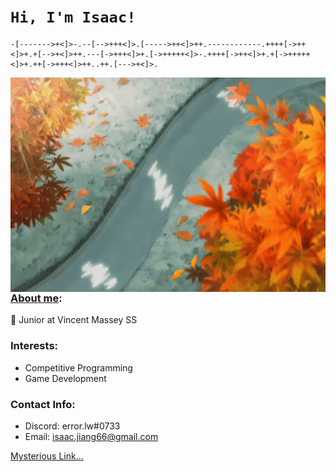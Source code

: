 # __```Hi, I'm Isaac!```__
```brainfuck
-[------->+<]>-.--[-->+++<]>.[----->++<]>++.------------.++++[->++<]>+.+[-->+<]>++.---[->+++<]>+.[->+++++<]>-.++++[->++<]>+.+[->+++++<]>+.++[->+++<]>++..++.[--->+<]>.
```

<img align="right" width="550" height="343" src="anime-leaves.gif">

### [About me](https://github.com/IsaacJ60): 

🔭 Junior at Vincent Massey SS

### Interests:
- Competitive Programming
- Game Development

### Contact Info:
- Discord: error.lw#0733
- Email: isaac.jiang66@gmail.com 


[Mysterious Link...](https://dmoj.ca/user/IsaacJ60)

<!---
IsaacJ60/IsaacJ60 is a ✨ special ✨ repository because its `README.md` (this file) appears on your GitHub profile.
You can click the Preview link to take a look at your changes.
--->
